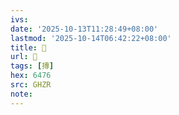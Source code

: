 ```yaml
---
ivs:
date: '2025-10-13T11:28:49+08:00'
lastmod: '2025-10-14T06:42:22+08:00'
title: 󰞸
url: 󰞸
tags: [摶]
hex: 6476
src: GHZR
note:
---
```


